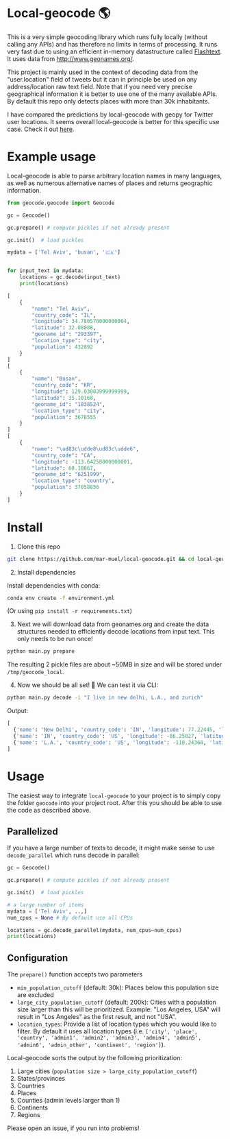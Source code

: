 # Local-geocode :earth_americas:

This is a very simple geocoding library which runs fully locally (without calling any APIs) and has therefore no limits in terms of processing. It runs very fast due to using an efficient in-memory datastructure called [Flashtext](https://github.com/vi3k6i5/flashtext). It uses data from http://www.geonames.org/.

This project is mainly used in the context of decoding data from the "user.location" field of tweets but it can in principle be used on any address/location raw text field. Note that if you need very precise geographical information it is better to use one of the many available APIs. By default this repo only detects places with more than 30k inhabitants.

I have compared the predictions by local-geocode with geopy for Twitter user locations. It seems overall local-geocode is better for this specific use case. Check it out [here](benchmark/benchmark.md).


# Example usage
Local-geocode is able to parse arbitrary location names in many languages, as well as numerous alternative names of places and returns geographic information.

```python
from geocode.geocode import Geocode

gc = Geocode()

gc.prepare() # compute pickles if not already present

gc.init()  # load pickles

mydata = ['Tel Aviv', 'busan', '🇨🇦']


for input_text in mydata:
    locations = gc.decode(input_text)
    print(locations)

[
    {
        "name": "Tel Aviv",
        "country_code": "IL",
        "longitude": 34.780570000000004,
        "latitude": 32.08088,
        "geoname_id": "293397",
        "location_type": "city",
        "population": 432892
    }
]
[
    {
        "name": "Busan",
        "country_code": "KR",
        "longitude": 129.03003999999999,
        "latitude": 35.10168,
        "geoname_id": "1838524",
        "location_type": "city",
        "population": 3678555
    }
]
[
    {
        "name": "\ud83c\udde8\ud83c\udde6",
        "country_code": "CA",
        "longitude": -113.64258000000001,
        "latitude": 60.10867,
        "geoname_id": "6251999",
        "location_type": "country",
        "population": 37058856
    }
]
```

# Install

1) Clone this repo
```bash
git clone https://github.com/mar-muel/local-geocode.git && cd local-geocode
```
2) Install dependencies

Install dependencies with conda:
```bash
conda env create -f environment.yml
```
(Or using `pip install -r requirements.txt`)

3) Next we will download data from geonames.org and create the data structures needed to efficiently decode locations from input text. This only needs to be run once!
```bash
python main.py prepare
```
The resulting 2 pickle files are about ~50MB in size and will be stored under `/tmp/geocode_local`.

4) Now we should be all set! :raised_hands: We can test it via CLI:
```bash
python main.py decode -i "I live in new delhi, L.A., and zurich"
```
Output:
```python
[
  {'name': 'New Delhi', 'country_code': 'IN', 'longitude': 77.22445, 'latitude': 28.635759999999998, 'geoname_id': '1261481', 'location_type': 'city', 'population': 317797}, 
  {'name': 'IN', 'country_code': 'US', 'longitude': -86.25027, 'latitude': 40.00032, 'geoname_id': '4921868', 'location_type': 'admin1', 'population': 6265933}, {'name': 'Zurich', 'country_code': 'CH', 'longitude': 8.66667, 'latitude': 47.41667, 'geoname_id': '2657895', 'location_type': 'admin1', 'population': 1289559},
  {'name': 'L.A.', 'country_code': 'US', 'longitude': -118.24368, 'latitude': 34.05223, 'geoname_id': '5368361', 'location_type': 'city', 'population': 3971883}
]
```

# Usage
The easiest way to integrate `local-geocode` to your project is to simply copy the folder `geocode` into your project root. After this you should be able to use the code as described above.

## Parallelized
If you have a large number of texts to decode, it might make sense to use `decode_parallel` which runs decode in parallel:
```python
gc = Geocode()

gc.prepare() # compute pickles if not already present

gc.init()  # load pickles

# a large number of items
mydata = ['Tel Aviv', ..,]
num_cpus = None # By default use all CPUs

locations = gc.decode_parallel(mydata, num_cpus=num_cpus)
print(locations)
```

## Configuration
The `prepare()` function accepts two parameters
* `min_population_cutoff` (default: 30k): Places below this population size are excluded
* `large_city_population_cutoff` (default: 200k): Cities with a population size larger than this will be prioritized. Example: "Los Angeles, USA" will result in "Los Angeles" as the first result, and not "USA".
* `location_types`: Provide a list of location types which you would like to filter. By default it uses all location types (i.e. `['city', 'place', 'country', 'admin1', 'admin2', 'admin3', 'admin4', 'admin5', 'admin6', 'admin_other', 'continent', 'region']`).

Local-geocode sorts the output by the following prioritization:
1. Large cities (`population size > large_city_population_cutoff`)
2. States/provinces
3. Countries
4. Places
5. Counties (admin levels larger than 1)
6. Continents
7. Regions

Please open an issue, if you run into problems!
